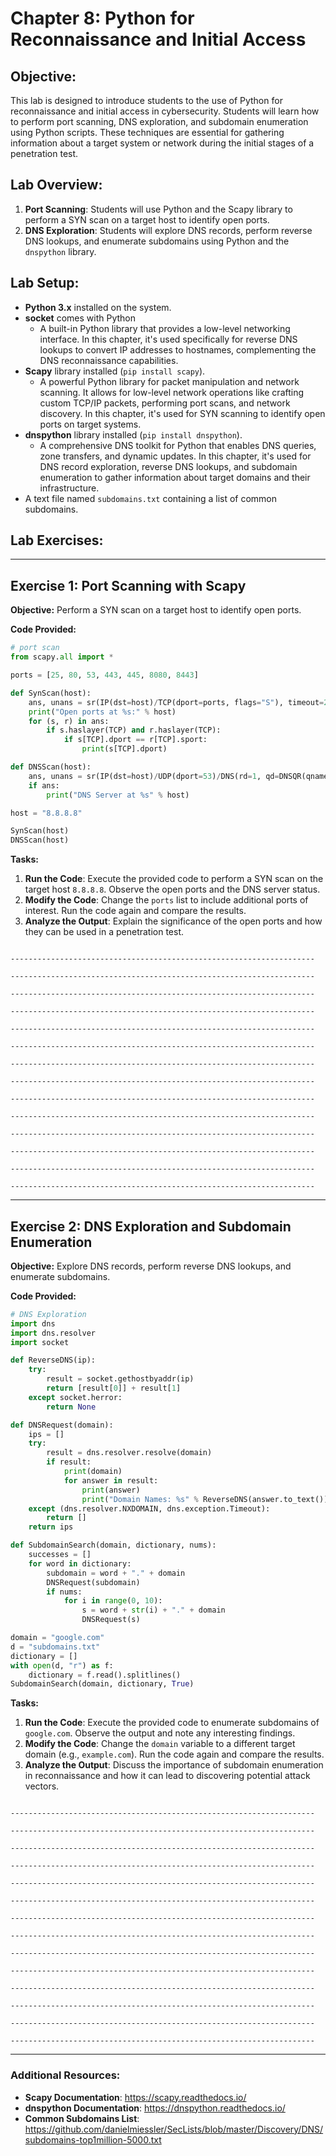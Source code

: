 # Chapter 8: **Python for Reconnaissance and Initial Access**

## **Objective:**

This lab is designed to introduce students to the use of Python for reconnaissance and initial access in cybersecurity. Students will learn how to perform port scanning, DNS exploration, and subdomain enumeration using Python scripts. These techniques are essential for gathering information about a target system or network during the initial stages of a penetration test.

## **Lab Overview:**

1. **Port Scanning**: Students will use Python and the Scapy library to perform a SYN scan on a target host to identify open ports.
2. **DNS Exploration**: Students will explore DNS records, perform reverse DNS lookups, and enumerate subdomains using Python and the `dnspython` library.

## **Lab Setup:**

- **Python 3.x** installed on the system.
- **socket** comes with Python
  - A built-in Python library that provides a low-level networking interface. In this chapter, it's used specifically for reverse DNS lookups to convert IP addresses to hostnames, complementing the DNS reconnaissance capabilities.
- **Scapy** library installed (`pip install scapy`).
  - A powerful Python library for packet manipulation and network scanning. It allows for low-level network operations like crafting custom TCP/IP packets, performing port scans, and network discovery. In this chapter, it's used for SYN scanning to identify open ports on target systems.
- **dnspython** library installed (`pip install dnspython`).
  - A comprehensive DNS toolkit for Python that enables DNS queries, zone transfers, and dynamic updates. In this chapter, it's used for DNS record exploration, reverse DNS lookups, and subdomain enumeration to gather information about target domains and their infrastructure.
- A text file named `subdomains.txt` containing a list of common subdomains.

## **Lab Exercises:**

---

## **Exercise 1: Port Scanning with Scapy**

**Objective:** Perform a SYN scan on a target host to identify open ports.

**Code Provided:**

```python
# port scan
from scapy.all import *

ports = [25, 80, 53, 443, 445, 8080, 8443]

def SynScan(host):
    ans, unans = sr(IP(dst=host)/TCP(dport=ports, flags="S"), timeout=2, verbose=0)
    print("Open ports at %s:" % host)
    for (s, r) in ans:
        if s.haslayer(TCP) and r.haslayer(TCP):
            if s[TCP].dport == r[TCP].sport:
                print(s[TCP].dport)

def DNSScan(host):
    ans, unans = sr(IP(dst=host)/UDP(dport=53)/DNS(rd=1, qd=DNSQR(qname="google.com")), timeout=2, verbose=0)
    if ans:
        print("DNS Server at %s" % host)

host = "8.8.8.8"

SynScan(host)
DNSScan(host)
```

**Tasks:**

1. **Run the Code**: Execute the provided code to perform a SYN scan on the target host `8.8.8.8`. Observe the open ports and the DNS server status.
2. **Modify the Code**: Change the `ports` list to include additional ports of interest. Run the code again and compare the results.
3. **Analyze the Output**: Explain the significance of the open ports and how they can be used in a penetration test.

```

--------------------------------------------------------------------

--------------------------------------------------------------------

--------------------------------------------------------------------

--------------------------------------------------------------------

--------------------------------------------------------------------

--------------------------------------------------------------------

--------------------------------------------------------------------

--------------------------------------------------------------------

--------------------------------------------------------------------

--------------------------------------------------------------------

--------------------------------------------------------------------

--------------------------------------------------------------------

--------------------------------------------------------------------

--------------------------------------------------------------------
```

---

## **Exercise 2: DNS Exploration and Subdomain Enumeration**

**Objective:** Explore DNS records, perform reverse DNS lookups, and enumerate subdomains.

**Code Provided:**

```python
# DNS Exploration
import dns
import dns.resolver
import socket

def ReverseDNS(ip):
    try:
        result = socket.gethostbyaddr(ip)
        return [result[0]] + result[1]
    except socket.herror:
        return None

def DNSRequest(domain):
    ips = []
    try:
        result = dns.resolver.resolve(domain)
        if result:
            print(domain)
            for answer in result:
                print(answer)
                print("Domain Names: %s" % ReverseDNS(answer.to_text()))
    except (dns.resolver.NXDOMAIN, dns.exception.Timeout):
        return []
    return ips

def SubdomainSearch(domain, dictionary, nums):
    successes = []
    for word in dictionary:
        subdomain = word + "." + domain
        DNSRequest(subdomain)
        if nums:
            for i in range(0, 10):
                s = word + str(i) + "." + domain
                DNSRequest(s)

domain = "google.com"
d = "subdomains.txt"
dictionary = []
with open(d, "r") as f:
    dictionary = f.read().splitlines()
SubdomainSearch(domain, dictionary, True)
```

**Tasks:**

1. **Run the Code**: Execute the provided code to enumerate subdomains of `google.com`. Observe the output and note any interesting findings.
2. **Modify the Code**: Change the `domain` variable to a different target domain (e.g., `example.com`). Run the code again and compare the results.
3. **Analyze the Output**: Discuss the importance of subdomain enumeration in reconnaissance and how it can lead to discovering potential attack vectors.

```

--------------------------------------------------------------------

--------------------------------------------------------------------

--------------------------------------------------------------------

--------------------------------------------------------------------

--------------------------------------------------------------------

--------------------------------------------------------------------

--------------------------------------------------------------------

--------------------------------------------------------------------

--------------------------------------------------------------------

--------------------------------------------------------------------

--------------------------------------------------------------------

--------------------------------------------------------------------

--------------------------------------------------------------------

--------------------------------------------------------------------
```

---

### **Additional Resources:**

- **Scapy Documentation**: https://scapy.readthedocs.io/
- **dnspython Documentation**: https://dnspython.readthedocs.io/
- **Common Subdomains List**: https://github.com/danielmiessler/SecLists/blob/master/Discovery/DNS/subdomains-top1million-5000.txt
